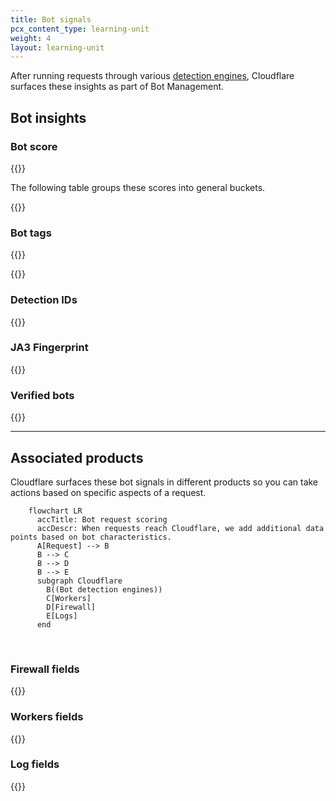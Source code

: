 ```yaml
---
title: Bot signals
pcx_content_type: learning-unit
weight: 4
layout: learning-unit
---
```


After running requests through various [detection engines](/learning-paths/modules/security/bot-management-concepts/bot-detections/?learning_path=bot-management), Cloudflare surfaces these insights as part of Bot Management.

## Bot insights

### Bot score

{{<render file="_bot-score-definition.md" productFolder="bots" >}}

The following table groups these scores into general buckets.

{{<render file="_bot-groupings.md" productFolder="bots" >}}

### Bot tags

{{<render file="_bot-tags.md" productFolder="bots" >}}
<br/>

{{<render file="_bot-tags-values.md" productFolder="bots" >}}

### Detection IDs

{{<render file="_detection-ids" productFolder="bots" >}}
<br/>

### JA3 Fingerprint

{{<render file="_ja3-fingerprint.md" productFolder="bots" >}}

### Verified bots

{{<render file="_verified-bots.md" productFolder="bots" >}}

---

## Associated products

Cloudflare surfaces these bot signals in different products so you can take actions based on specific aspects of a request.

```mermaid
    flowchart LR
      accTitle: Bot request scoring
      accDescr: When requests reach Cloudflare, we add additional data points based on bot characteristics.
      A[Request] --> B
      B --> C
      B --> D
      B --> E
      subgraph Cloudflare
        B((Bot detection engines))
        C[Workers]
        D[Firewall]
        E[Logs]
      end
```
<br/>

### Firewall fields

{{<render file="_firewall-variables.md" productFolder="bots" >}}

### Workers fields

{{<render file="_workers-cf-request.md" productFolder="bots" >}}

### Log fields

{{<render file="_bot-log-fields.md" productFolder="bots" >}}